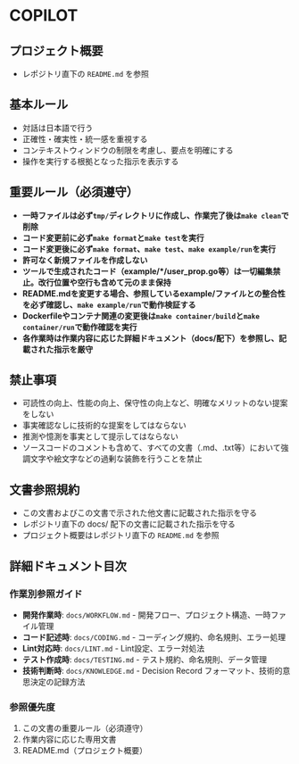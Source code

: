 # COPILOT

## プロジェクト概要

- レポジトリ直下の `README.md` を参照

## 基本ルール

- 対話は日本語で行う
- 正確性・確実性・統一感を重視する
- コンテキストウィンドウの制限を考慮し、要点を明確にする
- 操作を実行する根拠となった指示を表示する

## 重要ルール（必須遵守）

- **一時ファイルは必ず`tmp/`ディレクトリに作成し、作業完了後は`make clean`で削除**
- **コード変更前に必ず`make format`と`make test`を実行**
- **コード変更後に必ず`make format`、`make test`、`make example/run`を実行**
- **許可なく新規ファイルを作成しない**
- **ツールで生成されたコード（example/*/user_prop.go等）は一切編集禁止。改行位置や空行も含めて元のまま保持**
- **README.mdを変更する場合、参照しているexample/ファイルとの整合性を必ず確認し、`make example/run`で動作検証する**
- **Dockerfileやコンテナ関連の変更後は`make container/build`と`make container/run`で動作確認を実行**
- **各作業時は作業内容に応じた詳細ドキュメント（docs/配下）を参照し、記載された指示を厳守**

## 禁止事項

- 可読性の向上、性能の向上、保守性の向上など、明確なメリットのない提案をしない
- 事実確認なしに技術的な提案をしてはならない
- 推測や憶測を事実として提示してはならない
- ソースコードのコメントも含めて、すべての文書（.md、.txt等）において強調文字や絵文字などの過剰な装飾を行うことを禁止

## 文書参照規約

- この文書およびこの文書で示された他文書に記載された指示を守る
- レポジトリ直下の docs/ 配下の文書に記載された指示を守る
- プロジェクト概要はレポジトリ直下の `README.md` を参照

## 詳細ドキュメント目次

### 作業別参照ガイド
- **開発作業時**: `docs/WORKFLOW.md` - 開発フロー、プロジェクト構造、一時ファイル管理
- **コード記述時**: `docs/CODING.md` - コーディング規約、命名規則、エラー処理
- **Lint対応時**: `docs/LINT.md` - Lint設定、エラー対処法
- **テスト作成時**: `docs/TESTING.md` - テスト規約、命名規則、データ管理
- **技術判断時**: `docs/KNOWLEDGE.md` - Decision Record フォーマット、技術的意思決定の記録方法

### 参照優先度
1. この文書の重要ルール（必須遵守）
2. 作業内容に応じた専用文書
3. README.md（プロジェクト概要）
